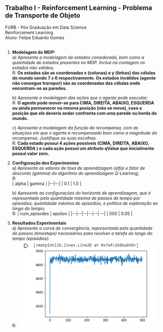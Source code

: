 ## Trabalho I - Reinforcement Learning - Problema de Transporte de Objeto

FURB - Pós Graduação em Data Science<br/>
Reinforcement Learning<br/>
Aluno: Felipe Eduardo Gomes<br/><br/>

1. **Modelagem do MDP:**  
	*a) Apresente a modelagem de estados considerada, bem como a quantidade de estados presentes no MDP. Inclua na contagem os estados não válidos;*<br/>
	R: **Os estados são as coordenadas x (colunas) e y (linhas) das células do mundo sendo 7 x 6 respectivamente. Os estados inválidos (agente não consegue transpor) são as coordenadas das células onde encontram-se as paredes.**
	
	b) *Apresente a modelagem das ações que o agente pode executar;*<br/>
	R: **O agente pode mover-se para CIMA, DIREITA, ABAIXO, ESQUERDA ou ainda permanecer na mesma posição (não se move), caso a posição que ele deveria andar confronta com uma parede ou borda do mundo.**
	
	c) *Apresente a modelagem da função de recompensa, com as situações em que o agente é recompensado bem como a magnitude da recompensa. Justifique as suas escolhas.*<br/>
	R: **Cada estado possui 4 ações possíveis (CIMA, DIREITA, ABAIXO, ESQUERDA ) e cada ação possui um atributo qValue que inicialmente possui valor zero.**

3. **Configuração dos Experimentos**  
	a) *Apresente os valores de taxa de aprendizagem (alfa) e fator de desconto (gamma) do algoritmo de aprendizagem Q-Learning;*<br/>
	R: 	
	| alpha | gamma |
	|--|--|
	| 0.1 | 1.0 |  
	
	b) *Apresente as configurações do horizonte de aprendizagem, que é representado pela quantidade máxima de passos de tempo por episódios, quantidade máxima de episódios, e política de exploração ao longo do tempo;*<br/>
	R: 
	| num_episodes | epsilon |
	|--|--|--|--|--| --|
	| 500 | 0.05 |

4. **Resultados Experimentais**  
	a) *Apresente a curva de convergência, representada pela quantidade de passos (timesteps) necessários para resolver a tarefa ao longo do tempo (episódios).*<br/>
	R:
	![](https://github.com/gomesfg/reinforcement_learning/blob/e40b637a7d387eba2bba011228cb3492f83eb739/curva_aprendizado.PNG?raw=true)
	